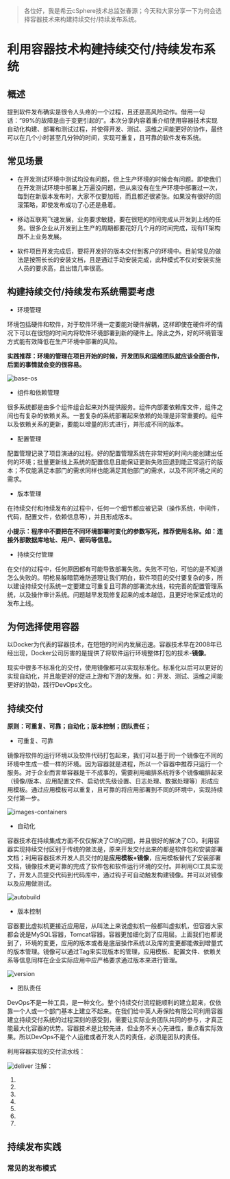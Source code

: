 > 各位好，我是希云cSphere技术总监张春源；今天和大家分享一下为何会选择容器技术来构建持续交付/持续发布系统。

# 利用容器技术构建持续交付/持续发布系统

## 概述

提到软件发布确实是很令人头疼的一个过程，且还是高风险动作。借用一句话：“99%的故障是由于变更引起的”。本次分享内容着重介绍使用容器技术实现自动化构建、部署和测试过程，并使得开发、测试、运维之间能更好的协作，最终可以在几个小时甚至几分钟的时间，实现可重复，且可靠的软件发布系统。

## 常见场景

- 在开发测试环境中测试均没有问题，但上生产环境的时候会有问题。即使我们在开发测试环境中部署上万遍没问题，但从来没有在生产环境中部署过一次，每到在新版本发布时，大家不仅要加班，而且都还很紧张。如果没有很好的回滚策略，即使发布成功了心还是悬着。

- 移动互联网飞速发展，业务要求敏捷，要在很短的时间完成从开发到上线的任务。很多企业从开发到上生产的周期都要花好几个月的时间完成，现有IT架构跟不上业务发展。

- 软件项目开发完成后，要将开发好的版本交付到客户的环境中。目前常见的做法是按照长长的安装文档，且是通过手动安装完成，此种模式不仅对安装实施人员的要求高，且出错几率很高。

## 构建持续交付/持续发布系统需要考虑

- 环境管理

环境包括硬件和软件，对于软件环境一定要能对硬件解耦，这样即使在硬件坏的情况下可以在很短的时间内将软件环境部署到新的硬件上。除此之外，好的环境管理方式能有效降低在生产环境中部署的风险。

**实践推荐：环境的管理在项目开始的时候，开发团队和运维团队就应该全面合作，后面的事情就会变的很容易。**

![base-os](./base-os.jpeg)

- 组件和依赖管理

很多系统都是由多个组件组合起来对外提供服务。组件内部要依赖库文件，组件之间也有复杂的依赖关系。一套复杂的系统部署起来依赖的处理是非常重要的。组件以及依赖关系的更新，要能以增量的形式进行，并形成不同的版本。

- 配置管理

配置管理记录了项目演进的过程。好的配置管理系统在非常短的时间内能创建出任何的环境；批量更新线上系统的配置信息且能保证更新失败回退到能正常运行的版本；不仅能满足本部门的需求同样也能满足其他部门的需求，以及不同环境之间的需求。

- 版本管理

在持续交付和持续发布的过程中，任何一个细节都应被记录（操作系统，中间件，代码，配置文件，依赖信息等），并且形成版本。

**小提示：程序中不要把在不同环境部署时变化的参数写死，推荐使用名称。如：连接外部数据库地址、用户、密码等信息。**

- 持续交付管理

在交付的过程中，任何原因都有可能导致部署失败。失败不可怕，可怕的是不知道怎么失败的。明枪易躲暗箭难防道理让我们明白，软件项目的交付要复杂的多，所以建设持续交付系统一定要建立可重复且可靠的部署流水线，较完善的配置管理系统，以及操作审计系统。问题越早发现修复起来的成本越低，且更好地保证成功的发布上线。

## 为何选择使用容器

以Docker为代表的容器技术，在短短的时间内发展迅速。容器技术早在2008年已经出现，Docker公司厉害的是提供了将软件运行环境整体打包的技术-**镜像**。

现实中很多不标准化的交付，使用镜像都可以实现标准化。标准化以后可以更好的实现自动化，并且能更好的促进上游和下游的发展。如：开发、测试、运维之间能更好的协助，践行DevOps文化。

## 持续交付

**原则：可重复、可靠；自动化；版本控制；团队责任；**

- 可重复、可靠

镜像将软件的运行环境以及软件代码打包起来，我们可以基于同一个镜像在不同的环境中生成一模一样的环境。因为容器就是进程，所以一个容器中推荐只运行一个服务。对于企业而言单容器是干不成事的，需要利用编排系统将多个镜像编排起来（镜像/版本、应用配置文件、启动优先级设置、日志处理、数据处理等）形成应用模板。通过应用模板可以重复，且可靠的将应用部署到不同的环境中，实现持续交付第一步。

![images-containers](./images-containers.jpeg)

- 自动化

容器技术在持续集成方面不仅仅解决了CI的问题，并且很好的解决了CD。利用容器实现持续交付区别于传统的做法是，原来开发交付出来的都是软件包和安装部署文档；利用容器技术开发人员交付的是**应用模板+镜像**，应用模板替代了安装部署文档，镜像技术更可靠的完成了软件包和软件运行环境的交付。并利用CI工具实现了，开发人员提交代码到代码库中，通过钩子可自动触发构建镜像。并可以对镜像以及应用做测试。

![autobuild](./autobuild.jpeg)

- 版本控制

容器要比虚拟机更接近应用层，从叫法上来说虚拟机一般都叫虚拟机，但容器大家都会说是MySQL容器，Tomcat容器。容器更加细化到了应用层。上面我们也都说到了，环境的变更，应用的版本或者是底层操作系统以及库的变更都能做到增量式的版本管理。镜像可以通过Tag来实现版本的管理，应用模板、配置文件、依赖关系等信息同样在企业实际应用中应严格要求通过版本来进行管理。

![version](./version.jpeg)

- 团队责任

DevOps不是一种工具，是一种文化。整个持续交付流程能顺利的建立起来，仅依靠一个人或一个部门基本上建立不起来。在我们给中英人寿保险有限公司利用容器建立持续交付系统的过程深刻的感受到，需要让实际业务团队共同的参与，才真正能最大化容器的优势。容器技术是比较先进，但业务不关心先进性，重点看实际效果。所以DevOps不是个人运维或者开发人员的责任，必须是团队的责任。

利用容器实现的交付流水线：


![deliver](./deliver.jpeg)
注解：

1.
2.
3.
4.
5.
6.
7.

## 持续发布实践

### 常见的发布模式

